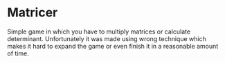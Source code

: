 # Matricer
Simple game in which you have to multiply matrices or calculate determinant.
Unfortunately it was made using wrong technique which makes it hard to expand the game or even finish it in a reasonable amount of time.
